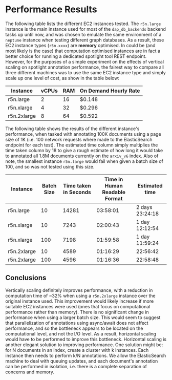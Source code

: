 # Performance Results

The following table lists the different EC2 instances tested. The `r5n.large`
instance is the main instance used for most of the `dap_db_backends` backend
tasks up until now, and was chosen to emulate the same environment of a
`neptune` instance when testing different graph databases. As a result, these
EC2 instance types (`r5n.xxxx`) are **memory** optimised. In could be (and most
likely is the case) that computation optimised instances are in fact a better
choice for running a dedicated spotlight tool REST endpoint. However, for the
purposes of a simple experiment on the effects of vertical scaling on spotlight
annotation performance, the fairest way to compare all three different machines
was to use the same EC2 instance type and simply scale up one level of cost, as
show in the table below:

| Instance    | vCPUs | RAM | On Demand Hourly Rate |
| ----------- | ----- | --- | --------------------- |
| r5n.large   | 2     | 16  | $0.148                |
| r5n.xlarge  | 4     | 32  | $0.296                |
| r5n.2xlarge | 8     | 64  | $0.592                |

The following table shows the results of the different instance's performance,
when tasked with annotating 100K documents using a page size of 1K (i.e. 100
network requests where made to the ElasticSearch endpoint for each test). The
estimated time column simply multiplies the time taken column by 18 to give a
rough estimate of how long it would take to annotated all 1.8M documents
currently on the `arxiv_v6` index. Also of note, the smallest instance
`r5n.large` would fail when given a batch size of 100, and so was not tested
using this size.

| Instance    | Batch Size | Time taken in Seconds | Time in Human Readable Format | Estimated time  |
| ----------- | ---------- | --------------------- | ----------------------------- | --------------- |
| r5n.large   | 10         | 14281                 | 03:58:01                      | 2 days 23:24:18 |
| r5n.xlarge  | 10         | 7243                  | 02:00:43                      | 1 day 12:12:54  |
| r5n.xlarge  | 100        | 7198                  | 01:59:58                      | 1 day 11:59:24  |
| r5n.2xlarge | 10         | 4589                  | 01:16:29                      | 22:56:42        |
| r5n.2xlarge | 100        | 4596                  | 01:16:36                      | 22:58:48        |

## Conclusions

Vertically scaling definitely improves performance, with a reduction in
computation time of ~32% when using a `r5n.2xlarge` instance over the original
instance used. This improvement would likely increase if more suitable EC2
instances were used (ones that focus on computational performance rather than
memory). There is no significant change in performance when using a larger batch
size. This would seem to suggest that parallelization of annotations using
async/await does not affect performance, and so the bottleneck appears to be
located on the computational level, and not the I/O level. As a result,
horizontal scaling would have to be performed to improve this bottleneck.
Horizontal scaling is another elegant solution to improving performance. One
solution might be: for N documents in an index, create a cluster with k
instances. Each instance then needs to perform k/N annotations. We allow the
ElasticSearch machine to deal with queuing updates, and each document's
annotation can be performed in isolation, i.e. there is a complete separation of
concerns and memory.
